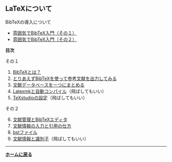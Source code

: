 ## **LaTeXについて**




BibTeXの導入について
  - [雰囲気でBibTeX入門（その１）](/latex/bibtex1)
  - [雰囲気でBibTeX入門（その２）](/latex/bibtex2)

**目次**

その１
<ol start="1">
  <li><a href="/latex/bibtex1/#what_is_bibtex">BibTeXとは？</a></li>
  <li><a href="/latex/bibtex1/#intro_bibtex">とりあえずBibTeXを使って参考文献を出力してみる</a></li>
  <li><a href="/latex/bibtex1/#mktexlsr">文献データベースを一つにまとめる</a></li>
  
  <li><a href="/latex/bibtex1/#latexmk">Latexmkと自動コンパイル</a>（飛ばしてもいい）</li>
  <li><a href="/latex/bibtex1/#for_texstudio">TeXstudioの設定</a>（飛ばしてもいい）</li>
</ol>
その２
<ol start="6">
  <li><a href="/latex/bibtex2/#jabref">文献管理とBibTeXエディタ</a></li>
  <li><a href="/latex/bibtex2/#bib">文献情報の入力と引用の仕方</a></li>
  <li><a href="/latex/bibtex2/#bst">bstファイル</a></li>
  <li><a href="/latex/bibtex2/#indentifier">文献情報と識別子</a>（飛ばしてもいい）</li>
</ol>


---

**[ホームに戻る](/index)**